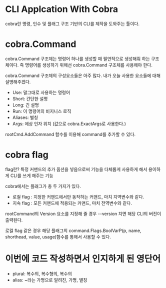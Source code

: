 # CLI Applcation With Cobra
cobra란 명령, 인수 및 플래그 구조 기반의 CLI를 제작을 도와주는 툴이다.

# cobra.Command
cobra.Command 구조체는 명령어 하나를 생성할 때 필연적으로 생성해줘 하는 구조체이다. 즉 명령어를 생성하기 위해선 cobra.Command 구조체를 사용해야 한다.

cobra.Command 구조체의 구성요소들은 아주 많다. 내가 오늘 사용한 요소들에 대해 설명해주겠다.
- Use: 말그대로 사용하는 명령어
- Short: 간단한 설명
- Long: 긴 설명
- Run: 이 명령어의 비지니스 로직
- Aliases: 별칭
- Args: 에상 인자 위치 (값으로 cobra.ExactArgs로 사용한다.)

rootCmd.AddCommand 함수를 이용해 command를 추가할 수 있다.

# cobra flag
flag란? 특정 커맨드의 추가 옵션을 넣음으로써 기능을 다체롭게 사용하게 해서 용이하게 CLI를 쓰게 해주는 기능 

cobra에서는 플래그가 총 두 가지가 있다.
- 로컬 flag : 지정한 커맨드에서만 동작하는 커맨드, 마치 지역변수와 같다.
- 지속 flag : 모든 커맨드에 적용되는 커맨드, 마치 전역변수와 같다.

rootCommand의 Version 요소를 지정해 줄 경우
--version 치면 해당 CLI의 버전이 출력된다.

로컬 flag 같은 경우 해당 플래그의 command.Flags.BoolVarP(p, name, shorthead, value, usage)함수를 통해서 사용할 수 있다.

# 이번에 코드 작성하면서 인지하게 된 영단어
- plural: 복수의, 복수형의, 복수의
- alias: ~라는 가명으로 알려진, 가명, 별칭